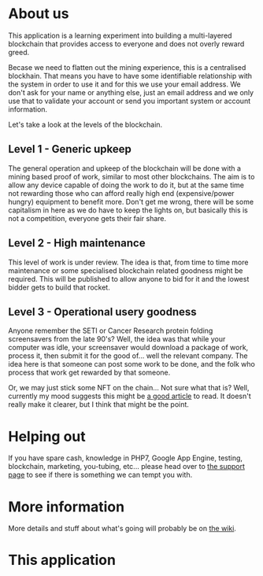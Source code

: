 # About us

This application is a learning experiment into building a multi-layered blockchain that provides access to everyone and does not overly reward greed.

Becase we need to flatten out the mining experience, this is a centralised blockhain. That means you have to have some identifiable relationship with the system in order to use it and for this we use your email address. We don't ask for your name or anything else, just an email address and we only use that to validate your account or send you important system or account information.

Let's take a look at the levels of the blockchain.

## Level 1 - Generic upkeep

The general operation and upkeep of the blockchain will be done with a mining based proof of work, similar to most other blockchains. The aim is to allow any device capable of doing the work to do it, but at the same time not rewarding those who can afford really high end (expensive/power hungry) equipment to benefit more. Don't get me wrong, there will be some capitalism in here as we do have to keep the lights on, but basically this is not a competition, everyone gets their fair share.

## Level 2 - High maintenance

This level of work is under review. The idea is that, from time to time more maintenance or some specialised blockchain related goodness might be required. This will be published to allow anyone to bid for it and the lowest bidder gets to build that rocket.

## Level 3 - Operational usery goodness

Anyone remember the SETI or Cancer Research protein folding screensavers from the late 90's? Well, the idea was that while your computer was idle, your screensaver would download a package of work, process it, then submit it for the good of... well the relevant company. The idea here is that someone can post some work to be done, and the folk who process that work get rewarded by that someone.

Or, we may just stick some NFT on the chain... Not sure what that is? Well, currently my mood suggests this might be [a good article](https://www.theverge.com/22310188/nft-explainer-what-is-blockchain-crypto-art-faq) to read. It doesn't really make it clearer, but I think that might be the point.

# Helping out

If you have spare cash, knowledge in PHP7, Google App Engine, testing, blockchain, marketing, you-tubing, etc... please head over to [the support page](/supportus) to see if there is something we can tempt you with.

# More information

More details and stuff about what's going will probably be on [the wiki](/wiki).

# This application